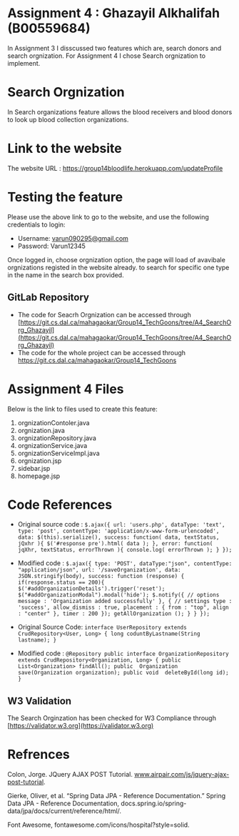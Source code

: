 # Assignment 4 : Ghazayil Alkhalifah (B00559684)
In Assignment 3 I disscussed two features which are, search donors and search orgnization. For Assignment 4 I chose Search orgnization to implement.

# Search Orgnization 
In Search organizations feature allows the blood receivers and blood donors to look up blood collection organizations.

# Link to the website
The website URL : https://group14bloodlife.herokuapp.com/updateProfile

# Testing the feature 
Please use the above link to go to the website, and use the following credentials to login: 
- Username: varun090295@gmail.com 
- Password: Varun12345


Once logged in, choose orgnization option, the page will load of avavibale orgnizations registed in the website already.
to search for specific one type in the name in the search box provided. 

## GitLab Repository
- The code for Seacrh Orgnization can be accessed through [https://git.cs.dal.ca/mahagaokar/Group14_TechGoons/tree/A4_SearchOrg_Ghazayil](https://git.cs.dal.ca/mahagaokar/Group14_TechGoons/tree/A4_SearchOrg_Ghazayil) 
- The code for the whole project can be accessed through https://git.cs.dal.ca/mahagaokar/Group14_TechGoons

# Assignment 4 Files 
Below is the link to files used to create this feature: 
1. orgnizationContoler.java
2. orgnization.java
3. orgnizationRepository.java
4. orgnizationService.java
5. orgnizationServiceImpl.java
6. orgnization.jsp
7. sidebar.jsp
8. homepage.jsp

# Code References

- Original source code :
`$.ajax({
        url: 'users.php',
        dataType: 'text',
        type: 'post',
        contentType: 'application/x-www-form-urlencoded',
        data: $(this).serialize(),
        success: function( data, textStatus, jQxhr ){
            $('#response pre').html( data );
        },
        error: function( jqXhr, textStatus, errorThrown ){
            console.log( errorThrown );
        }
    });`

- Modified code :
`$.ajax({
            type: 'POST',
            dataType:"json",
            contentType: "application/json",
            url: '/saveOrganization',
            data: JSON.stringify(body),
            success: function (response) {
                if(response.status == 200){
                    $('#addOrganizationDetails').trigger('reset');
                    $("#addOrganizationModal").modal('hide');
                    $.notify({
                        // options
                        message : 'Organization added successfully'
                    }, {
                        // settings
                        type : 'success',
                        allow_dismiss : true,
                        placement : {
                            from : "top",
                            align : "center"
                        },
                        timer : 200
                    });
                    getAllOrganization ();
                }
            }
        });`

- Original Source Code: 
``interface UserRepository extends CrudRepository<User, Long> {
  long coduntByLastname(String lastname);
}``


- Modified code :
`@Repository
public interface OrganizationRepository extends CrudRepository<Organization, Long> {
    public List<Organization> findAll();
    public  Organization save(Organization organization);
    public void  deleteById(long id);
}`

## W3 Validation

The Search Orginzation has been checked for W3 Compliance through [https://validator.w3.org](https://validator.w3.org)

# Refrences 
Colon, Jorge. JQuery AJAX POST Tutorial. www.airpair.com/js/jquery-ajax-post-tutorial.

Gierke, Oliver, et al. “Spring Data JPA - Reference Documentation.” Spring Data JPA - Reference Documentation, docs.spring.io/spring-data/jpa/docs/current/reference/html/.

Font Awesome, fontawesome.com/icons/hospital?style=solid.